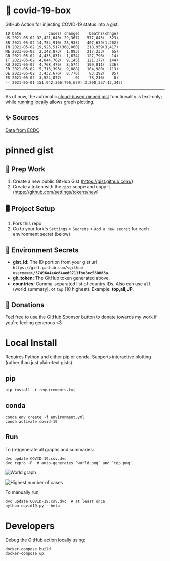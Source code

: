 # 🏥 covid-19-box

GitHub Action for injecting COVID-19 status into a gist.

```
ID Date            Cases( change)    Deaths(chnge)
US 2021-05-02 32,421,640( 29,367)   577,045(  323)
BR 2021-05-02 14,754,910( 28,935)   407,639(1,202)
IN 2021-05-02 19,925,517(368,060)   218,959(3,417)
ME 2021-05-02  2,348,873(  1,093)   217,233(   65)
GB 2021-05-02  4,435,831(  1,674)   127,796(   14)
IT 2021-05-02  4,044,762(  9,145)   121,177(  144)
RU 2021-05-02  4,768,476(  8,574)   109,011(  336)
FR 2021-05-02  5,713,393(  9,888)   104,980(  113)
DE 2021-05-02  3,432,676(  8,776)    83,292(   85)
ES 2021-05-02  3,524,077(      0)    78,216(    0)
-- 2021-05-01 151,942,366(796,679) 3,200,357(12,345)
```

---

As of now, the automatic [cloud-based pinned gist](#pinned-gist) functionality is text-only;
while [running locally](#local-install) allows graph plotting.

## ✨ Sources

[Data from ECDC](https://www.ecdc.europa.eu/en/publications-data/download-todays-data-geographic-distribution-covid-19-cases-worldwide)

# pinned gist

## 🎒 Prep Work
1. Create a new public GitHub Gist (https://gist.github.com/)
1. Create a token with the `gist` scope and copy it. (https://github.com/settings/tokens/new)

## 🖥 Project Setup
1. Fork this repo
1. Go to your fork's `Settings` > `Secrets` > `Add a new secret` for each environment secret (below)

## 🤫 Environment Secrets
- **gist_id:** The ID portion from your gist url `https://gist.github.com/<github username>/`**`37496a4e4c84aed9711fbe3ec560888a`**.
- **gh_token:** The GitHub token generated above.
- **countries:** Comma-separated list of country IDs. Also can use `all` (world summary), or `top` (10 highest). Example: **top,all,JP**.

## 💸 Donations

Feel free to use the GitHub Sponsor button to donate towards my work if you're feeling generous <3

# Local Install

Requires Python and either pip or conda. Supports interactive plotting (rather than just plain-text gists).

## pip

```
pip install -r requirements.txt
```

## conda

```
conda env create -f environment.yml
conda activate covid-19
```

## Run

To (re)generate all graphs and summaries:

```
dvc update COVID-19.csv.dvc
dvc repro -P  # auto-generates `world.png` and `top.png`
```

![World graph](world.png)

![Highest number of cases](top.png)

To manually run,

```
dvc update COVID-19.csv.dvc  # at least once
python covid19.py --help
```

# Developers

Debug the GitHub action locally using:

```
docker-compose build
docker-compose up
```
